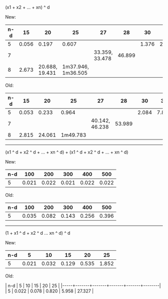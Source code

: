 (x1 + x2 + ... + xn) ^ d

New:

| n-d |    15 |             20 |                 25 |             27 |     28 |    30 |    35 |    40 |
|-----|-------|----------------|--------------------|----------------|--------|-------|-------|-------|
|   5 | 0.056 |          0.197 |              0.607 |                |        | 1.376 | 2.957 | 5.808 |
|   7 |       |                |                    | 33.359, 33.478 | 46.899 |       |       |       |
|   8 | 2.673 | 20.688, 19.431 | 1m37.946, 1m36.505 |                |        |       |       |       |

Old:

| n-d |    15 |     20 |       25 |             27 |     28 |    30 |    35 |     40 |
|-----|-------|--------|----------|----------------|--------|-------|-------|--------|
|   5 | 0.053 |  0.233 |    0.964 |                |        | 2.084 | 7.819 | 10.791 |
|   7 |       |        |          | 40.142, 46.238 | 53.989 |       |       |        |
|   8 | 2.815 | 24.061 | 1m49.783 |                |        |       |       |        |

--------

(x1 ^ d + x2 ^ d + ... + xn ^ d) + (x1 ^ d + x2 ^ d + ... + xn ^ d)

New:

| n-d |   100 |   200 |   300 |   400 |   500 |
|-----|-------|-------|-------|-------|-------|
|   5 | 0.021 | 0.022 | 0.021 | 0.022 | 0.022 |

Old:

| n-d |   100 |   200 |   300 |   400 |   500 |
|-----|-------|-------|-------|-------|-------|
|   5 | 0.035 | 0.082 | 0.143 | 0.256 | 0.396 |

-----

(1 + x1 ^ d + x2 ^ d ... xn ^ d) ^ d

New:

| n-d |     5 |    10 |    15 |    20 |    25 |
|-----|-------|-------|-------|-------|-------|
|   5 | 0.021 | 0.032 | 0.129 | 0.535 | 1.852 |

Old:

| n-d |     5 |    10 |    15 |    20 |     25 |
|-----+-------+-------+-------+-------+--------|
|   5 | 0.022 | 0.078 | 0.820 | 5.958 | 27.327 |
